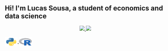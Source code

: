 ## Hi! I'm Lucas Sousa, a student of economics and data science
<div align="center">
  <a href="https://github.com/Lucas0usa">
  <img height="180em" src="https://github-readme-stats.vercel.app/api?username=Lucas0usa&show_icons=true&theme=dark&include_all_commits=true&count_private=true"/>
  <img height="180em" src="https://github-readme-stats.vercel.app/api/top-langs/?username=Lucas0usa&layout=compact&langs_count=7&theme=dark"/>
</div>
<div style="display: inline_block"><br>
  <img align="center" alt="Lucas-Python" height="30" width="40" src="https://github.com/devicons/devicon/blob/master/icons/python/python-original.svg">
  <img align="center" alt="Lucas-R" height="30" width="40" src="https://github.com/devicons/devicon/blob/master/icons/r/r-original.svg">
</div>
